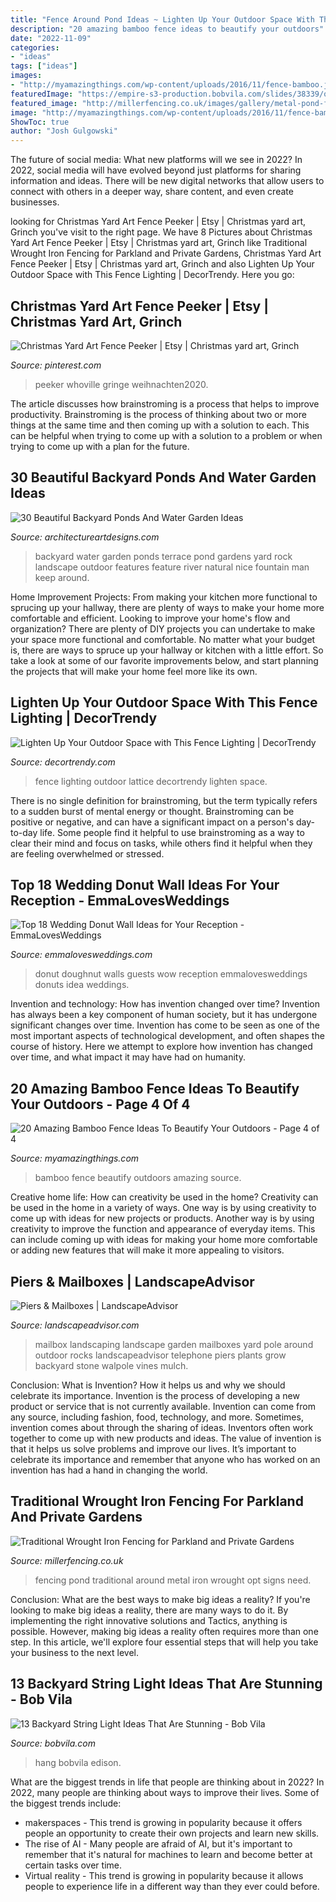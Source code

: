 ```yaml
---
title: "Fence Around Pond Ideas ~ Lighten Up Your Outdoor Space With This Fence Lighting"
description: "20 amazing bamboo fence ideas to beautify your outdoors"
date: "2022-11-09"
categories:
- "ideas"
tags: ["ideas"]
images:
- "http://myamazingthings.com/wp-content/uploads/2016/11/fence-bamboo.jpg"
featuredImage: "https://empire-s3-production.bobvila.com/slides/38339/original/hang_from_trees_string_lights.jpg?1594324240"
featured_image: "http://millerfencing.co.uk/images/gallery/metal-pond-fencing.jpg"
image: "http://myamazingthings.com/wp-content/uploads/2016/11/fence-bamboo.jpg"
ShowToc: true
author: "Josh Gulgowski"
---
```



The future of social media: What new platforms will we see in 2022?
In 2022, social media will have evolved beyond just platforms for sharing information and ideas. There will be new digital networks that allow users to connect with others in a deeper way, share content, and even create businesses.

	

		
looking for Christmas Yard Art Fence Peeker | Etsy | Christmas yard art, Grinch you've visit to the right page. We have 8 Pictures about Christmas Yard Art Fence Peeker | Etsy | Christmas yard art, Grinch like Traditional Wrought Iron Fencing for Parkland and Private Gardens, Christmas Yard Art Fence Peeker | Etsy | Christmas yard art, Grinch and also Lighten Up Your Outdoor Space with This Fence Lighting | DecorTrendy. Here you go:
		
    
## Christmas Yard Art Fence Peeker | Etsy | Christmas Yard Art, Grinch

<img loading=lazy src="https://i.pinimg.com/736x/83/82/e8/8382e8e4296c9180b6ac29131fbf8c15.jpg" onerror="this.onerror=null;this.src='https://tse4.mm.bing.net/th?id=OIP.WBclSuQiPlOgz7TaQqOIoAHaLH&amp;pid=15.1';" alt="Christmas Yard Art Fence Peeker | Etsy | Christmas yard art, Grinch">

_Source: pinterest.com_

>peeker whoville gringe weihnachten2020. 

	

The article discusses how brainstroming is a process that helps to improve productivity. Brainstroming is the process of thinking about two or more things at the same time and then coming up with a solution to each. This can be helpful when trying to come up with a solution to a problem or when trying to come up with a plan for the future.

    
## 30 Beautiful Backyard Ponds And Water Garden Ideas

<img loading=lazy src="http://www.architectureartdesigns.com/wp-content/uploads/2013/04/Backyard-ArchitectureArtDesigns-20.jpg" onerror="this.onerror=null;this.src='https://tse2.mm.bing.net/th?id=OIP.aGiHQbX2bM25ZrIfX0nmgwHaLH&amp;pid=15.1';" alt="30 Beautiful Backyard Ponds And Water Garden Ideas">

_Source: architectureartdesigns.com_

>backyard water garden ponds terrace pond gardens yard rock landscape outdoor features feature river natural nice fountain man keep around. 

	

Home Improvement Projects: From making your kitchen more functional to sprucing up your hallway, there are plenty of ways to make your home more comfortable and efficient.
Looking to improve your home's flow and organization? There are plenty of DIY projects you can undertake to make your space more functional and comfortable. No matter what your budget is, there are ways to spruce up your hallway or kitchen with a little effort. So take a look at some of our favorite improvements below, and start planning the projects that will make your home feel more like its own.

    
## Lighten Up Your Outdoor Space With This Fence Lighting | DecorTrendy

<img loading=lazy src="https://decortrendy.com/wp-content/uploads/2019/09/fence-lighting-3.jpg" onerror="this.onerror=null;this.src='https://tse4.mm.bing.net/th?id=OIP.QhH15A01UGw5mmFiTnPEuwHaNK&amp;pid=15.1';" alt="Lighten Up Your Outdoor Space with This Fence Lighting | DecorTrendy">

_Source: decortrendy.com_

>fence lighting outdoor lattice decortrendy lighten space. 

	

There is no single definition for brainstroming, but the term typically refers to a sudden burst of mental energy or thought. Brainstroming can be positive or negative, and can have a significant impact on a person's day-to-day life. Some people find it helpful to use brainstroming as a way to clear their mind and focus on tasks, while others find it helpful when they are feeling overwhelmed or stressed.

    
## Top 18 Wedding Donut Wall Ideas For Your Reception - EmmaLovesWeddings

<img loading=lazy src="http://emmalovesweddings.com/wp-content/uploads/2018/06/simple-diy-donut-wall-with-string-lights-wedding-ideas.jpg" onerror="this.onerror=null;this.src='https://tse1.mm.bing.net/th?id=OIP.4VBBEcA5DHNwDiLl9xZQyQHaLG&amp;pid=15.1';" alt="Top 18 Wedding Donut Wall Ideas for Your Reception - EmmaLovesWeddings">

_Source: emmalovesweddings.com_

>donut doughnut walls guests wow reception emmalovesweddings donuts idea weddings. 

	

Invention and technology: How has invention changed over time?
Invention has always been a key component of human society, but it has undergone significant changes over time. Invention has come to be seen as one of the most important aspects of technological development, and often shapes the course of history. Here we attempt to explore how invention has changed over time, and what impact it may have had on humanity.

    
## 20 Amazing Bamboo Fence Ideas To Beautify Your Outdoors - Page 4 Of 4

<img loading=lazy src="http://myamazingthings.com/wp-content/uploads/2016/11/fence-bamboo.jpg" onerror="this.onerror=null;this.src='https://tse3.mm.bing.net/th?id=OIP.5nJvmEkJADLz7thYCgNOwwHaE8&amp;pid=15.1';" alt="20 Amazing Bamboo Fence Ideas To Beautify Your Outdoors - Page 4 of 4">

_Source: myamazingthings.com_

>bamboo fence beautify outdoors amazing source. 

	

Creative home life: How can creativity be used in the home?
Creativity can be used in the home in a variety of ways. One way is by using creativity to come up with ideas for new projects or products. Another way is by using creativity to improve the function and appearance of everyday items. This can include coming up with ideas for making your home more comfortable or adding new features that will make it more appealing to visitors.

    
## Piers &amp; Mailboxes | LandscapeAdvisor

<img loading=lazy src="http://www.landscapeadvisor.com/wp-content/gallery/piers-mailboxes/mailbox-walpole_wood1.jpg" onerror="this.onerror=null;this.src='https://tse2.mm.bing.net/th?id=OIP.0zRJVPgcWhRYxDPN7RTSKgHaJ4&amp;pid=15.1';" alt="Piers &amp; Mailboxes | LandscapeAdvisor">

_Source: landscapeadvisor.com_

>mailbox landscaping landscape garden mailboxes yard pole around outdoor rocks landscapeadvisor telephone piers plants grow backyard stone walpole vines mulch. 

	

Conclusion: What is Invention? How it helps us and why we should celebrate its importance.
Invention is the process of developing a new product or service that is not currently available. Invention can come from any source, including fashion, food, technology, and more. Sometimes, invention comes about through the sharing of ideas. Inventors often work together to come up with new products and ideas. The value of invention is that it helps us solve problems and improve our lives. It’s important to celebrate its importance and remember that anyone who has worked on an invention has had a hand in changing the world.

    
## Traditional Wrought Iron Fencing For Parkland And Private Gardens

<img loading=lazy src="http://millerfencing.co.uk/images/gallery/metal-pond-fencing.jpg" onerror="this.onerror=null;this.src='https://tse2.mm.bing.net/th?id=OIP.elLMN08GEStMjyGWCVp5MwHaEl&amp;pid=15.1';" alt="Traditional Wrought Iron Fencing for Parkland and Private Gardens">

_Source: millerfencing.co.uk_

>fencing pond traditional around metal iron wrought opt signs need. 

	

Conclusion: What are the best ways to make big ideas a reality?
If you're looking to make big ideas a reality, there are many ways to do it. By implementing the right innovative solutions and Tactics, anything is possible. However, making big ideas a reality often requires more than one step. In this article, we'll explore four essential steps that will help you take your business to the next level.

    
## 13 Backyard String Light Ideas That Are Stunning - Bob Vila

<img loading=lazy src="https://empire-s3-production.bobvila.com/slides/38339/original/hang_from_trees_string_lights.jpg?1594324240" onerror="this.onerror=null;this.src='https://tse3.mm.bing.net/th?id=OIP.Cw1G3FnGmu1MB3XK2NrUygHaFX&amp;pid=15.1';" alt="13 Backyard String Light Ideas That Are Stunning - Bob Vila">

_Source: bobvila.com_

>hang bobvila edison. 

	

What are the biggest trends in life that people are thinking about in 2022?
In 2022, many people are thinking about ways to improve their lives. Some of the biggest trends include: 
- makerspaces - This trend is growing in popularity because it offers people an opportunity to create their own projects and learn new skills. 
- The rise of AI - Many people are afraid of AI, but it's important to remember that it's natural for machines to learn and become better at certain tasks over time. 
- Virtual reality - This trend is growing in popularity because it allows people to experience life in a different way than they ever could before.

